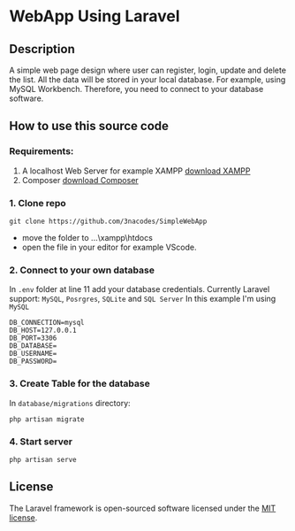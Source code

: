 # WebApp Using Laravel

## Description 
A simple web page design where user can register, login, update and delete the list.
All the data will be stored in your local database. For example, using MySQL Workbench. Therefore, you need to connect to your database software. 

## How to use this source code

### Requirements:
1. A localhost Web Server for example XAMPP [download XAMPP](https://www.apachefriends.org/download.html)
2. Composer [download Composer](https://getcomposer.org/download/)

### 1. Clone repo 
```
git clone https://github.com/3nacodes/SimpleWebApp
```
- move the folder to ...\xampp\htdocs
- open the file in your editor for example VScode.


### 2. Connect to your own database
In `.env` folder at line 11 add your database credentials.
Currently Laravel support: `MySQL`, `Posrgres`, `SQLite` and `SQL Server`
In this example I'm using `MySQL`
```
DB_CONNECTION=mysql
DB_HOST=127.0.0.1
DB_PORT=3306
DB_DATABASE=
DB_USERNAME=
DB_PASSWORD=
```

### 3. Create Table for the database
In `database/migrations` directory:
```
php artisan migrate
```

### 4. Start server
```
php artisan serve
```

## License

The Laravel framework is open-sourced software licensed under the [MIT license](https://opensource.org/licenses/MIT).
